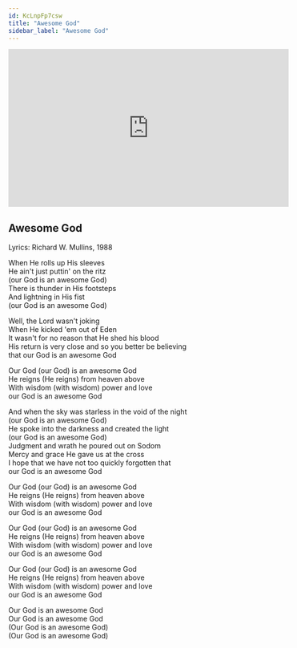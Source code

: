 ```yaml
---
id: KcLnpFp7csw
title: "Awesome God"
sidebar_label: "Awesome God"
---
```


<div class="video-float-container">
  <iframe
    width="560"
    height="315"
    src="https://www.youtube.com/embed/KcLnpFp7csw"
    title="YouTube video player"
    frameborder="0"
    allow="accelerometer; autoplay; clipboard-write; encrypted-media; gyroscope; picture-in-picture; web-share"
    referrerpolicy="strict-origin-when-cross-origin"
    allowfullscreen
  ></iframe>
</div>

## Awesome God

Lyrics: Richard W. Mullins, 1988

When He rolls up His sleeves  
He ain't just puttin' on the ritz  
(our God is an awesome God)  
There is thunder in His footsteps  
And lightning in His fist  
(our God is an awesome God)

Well, the Lord wasn't joking  
When He kicked 'em out of Eden  
It wasn't for no reason that He shed his blood  
His return is very close and so you better be believing  
that our God is an awesome God  
   
Our God (our God) is an awesome God  
He reigns (He reigns) from heaven above  
With wisdom (with wisdom) power and love  
our God is an awesome God  
   
And when the sky was starless in the void of the night  
(our God is an awesome God)  
He spoke into the darkness and created the light  
(our God is an awesome God)  
Judgment and wrath he poured out on Sodom  
Mercy and grace He gave us at the cross  
I hope that we have not too quickly forgotten that  
our God is an awesome God  
   
Our God (our God) is an awesome God  
He reigns (He reigns) from heaven above  
With wisdom (with wisdom) power and love  
our God is an awesome God  
   
Our God (our God) is an awesome God  
He reigns (He reigns) from heaven above  
With wisdom (with wisdom) power and love  
our God is an awesome God  
   
Our God (our God) is an awesome God  
He reigns (He reigns) from heaven above  
With wisdom (with wisdom) power and love  
our God is an awesome God

Our God is an awesome God  
Our God is an awesome God  
(Our God is an awesome God)  
(Our God is an awesome God)
